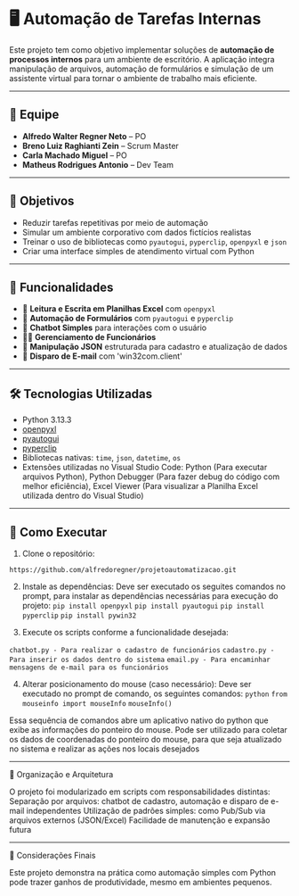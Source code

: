 # 🖥️ Automação de Tarefas Internas

Este projeto tem como objetivo implementar soluções de **automação de processos internos** para um ambiente de escritório. A aplicação integra manipulação de arquivos, automação de formulários e simulação de um assistente virtual para tornar o ambiente de trabalho mais eficiente.

---

## 👥 Equipe

- **Alfredo Walter Regner Neto** – PO  
- **Breno Luiz Raghianti Zein** – Scrum Master  
- **Carla Machado Miguel** – PO  
- **Matheus Rodrigues Antonio** – Dev Team  

---

## 🎯 Objetivos

- Reduzir tarefas repetitivas por meio de automação  
- Simular um ambiente corporativo com dados fictícios realistas  
- Treinar o uso de bibliotecas como `pyautogui`, `pyperclip`, `openpyxl` e `json`  
- Criar uma interface simples de atendimento virtual com Python  

---

## 🚀 Funcionalidades

- 📑 **Leitura e Escrita em Planilhas Excel** com `openpyxl`
- 🧠 **Automação de Formulários** com `pyautogui` e `pyperclip`
- 🤖 **Chatbot Simples** para interações com o usuário
- 👨‍💼 **Gerenciamento de Funcionários**
- 🧾 **Manipulação JSON** estruturada para cadastro e atualização de dados
- 📧 **Disparo de E-mail** com 'win32com.client'

---

## 🛠️ Tecnologias Utilizadas

- Python 3.13.3
- [openpyxl](https://pypi.org/project/openpyxl/)
- [pyautogui](https://pypi.org/project/PyAutoGUI/)
- [pyperclip](https://pypi.org/project/pyperclip/)
- Bibliotecas nativas: `time`, `json`, `datetime`, `os`
- Extensões utilizadas no Visual Studio Code: Python (Para executar arquivos Python), Python Debugger (Para fazer debug do código com melhor eficiência), Excel Viewer (Para visualizar a Planilha Excel utilizada dentro do Visual Studio)

---

## 🔧 Como Executar

1. Clone o repositório:

  ``https://github.com/alfredoregner/projetoautomatizacao.git``

2. Instale as dependências:
Deve ser executado os seguites comandos no prompt, para instalar as dependências necessárias para execução do projeto:
``pip install openpyxl``
``pip install pyautogui``
``pip install pyperclip``
``pip install pywin32``


3. Execute os scripts conforme a funcionalidade desejada:

``chatbot.py - Para realizar o cadastro de funcionários``
``cadastro.py - Para inserir os dados dentro do sistema``
``email.py - Para encaminhar mensagens de e-mail para os funcionários``


4. Alterar posicionamento do mouse (caso necessário):
Deve ser executado no prompt de comando, os seguintes comandos:
``python``
``from mouseinfo import mouseInfo``
``mouseInfo()``

Essa sequência de comandos abre um aplicativo nativo do python que exibe as informações do ponteiro do mouse. Pode ser utilizado para coletar os dados de coordenadas do ponteiro do mouse, para que seja atualizado no sistema e realizar as ações nos locais desejados

---

🧩 Organização e Arquitetura

O projeto foi modularizado em scripts com responsabilidades distintas:
Separação por arquivos: chatbot de cadastro, automação e disparo de e-mail independentes
Utilização de padrões simples: como Pub/Sub via arquivos externos (JSON/Excel)
Facilidade de manutenção e expansão futura

---

📌 Considerações Finais

Este projeto demonstra na prática como automação simples com Python pode trazer ganhos de produtividade, mesmo em ambientes pequenos.
